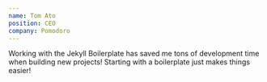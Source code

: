 ```yaml
---
name: Tom Ato
position: CEO
company: Pomodoro
---
```


Working with the Jekyll Boilerplate has saved me tons of development time when building new projects! Starting with a boilerplate just makes things easier!